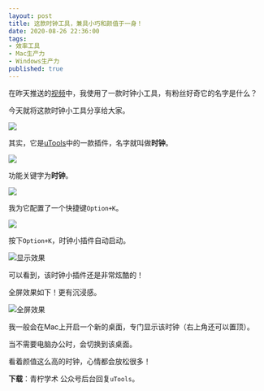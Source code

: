 ```yaml
---
layout: post
title: 这款时钟工具，兼具小巧和颜值于一身！
date: 2020-08-26 22:36:00
tags: 
- 效率工具
- Mac生产力
- Windows生产力
published: true
---
```




在昨天推送的[视频]()中，我使用了一款时钟小工具，有粉丝好奇它的名字是什么？

今天就将这款时钟小工具分享给大家。

![](https://figurebed-iseex.oss-cn-hangzhou.aliyuncs.com/img/20200826204852.gif)

其实，它是[uTools](https://mp.weixin.qq.com/s/-dPVrJn8DOxOKDuuPUdrNA)中的一款插件，名字就叫做**时钟**。

![](https://figurebed-iseex.oss-cn-hangzhou.aliyuncs.com/img/20200826204621.png)

功能关键字为**时钟**。

![](https://figurebed-iseex.oss-cn-hangzhou.aliyuncs.com/img/20200826204707.png)

我为它配置了一个快捷键`Option+K`。

![](https://figurebed-iseex.oss-cn-hangzhou.aliyuncs.com/img/20200826205015.png)


按下`Option+K`，时钟小插件自动启动。

![显示效果](https://figurebed-iseex.oss-cn-hangzhou.aliyuncs.com/img/20200826205015.png)

可以看到，该时钟小插件还是非常炫酷的！

全屏效果如下！更有沉浸感。

![全屏效果](https://figurebed-iseex.oss-cn-hangzhou.aliyuncs.com/img/20200826205015.png)

我一般会在Mac上开启一个新的桌面，专门显示该时钟（右上角还可以置顶）。

当不需要电脑办公时，会切换到该桌面。

看着颜值这么高的时钟，心情都会放松很多！

**下载**：青柠学术 公众号后台回复`uTools`。